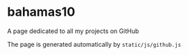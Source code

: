 bahamas10
=========

A page dedicated to all my projects on GitHub

The page is generated automatically by `static/js/github.js`
